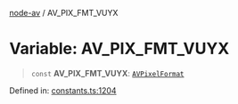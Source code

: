 [node-av](../globals.md) / AV\_PIX\_FMT\_VUYX

# Variable: AV\_PIX\_FMT\_VUYX

> `const` **AV\_PIX\_FMT\_VUYX**: [`AVPixelFormat`](../type-aliases/AVPixelFormat.md)

Defined in: [constants.ts:1204](https://github.com/seydx/av/blob/f8631fc881b394300b1479f511d55cf1c370a87f/src/constants/constants.ts#L1204)
